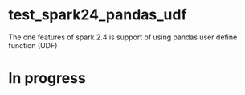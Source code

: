 # test_spark24_pandas_udf
The one features of spark 2.4 is support of using pandas user define function (UDF)
# In progress
